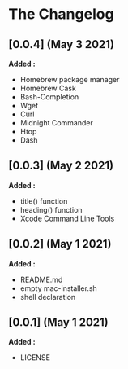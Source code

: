 # The Changelog

## [0.0.4] (May 3 2021)

**Added :**

- Homebrew package manager
- Homebrew Cask
- Bash-Completion
- Wget
- Curl
- Midnight Commander
- Htop
- Dash


## [0.0.3] (May 2 2021)

**Added :**

- title() function
- heading() function
- Xcode Command Line Tools


## [0.0.2] (May 1 2021)

**Added :**

- README.md
- empty mac-installer.sh
- shell declaration


## [0.0.1] (May 1 2021)

**Added :**

- LICENSE

